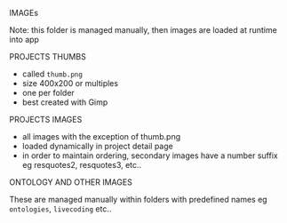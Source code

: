 IMAGEs  

Note: this folder is managed manually, then images are loaded at runtime into app

PROJECTS THUMBS
* called `thumb.png` 
* size 400x200 or multiples 
* one per folder 
* best created with Gimp 

PROJECTS IMAGES 

* all images with the exception of thumb.png
* loaded dynamically in project detail page 
* in order to maintain ordering, secondary images have a number suffix eg resquotes2, resquotes3, etc..


ONTOLOGY AND OTHER IMAGES

These are managed manually within folders with predefined names 
eg `ontologies`, `livecoding` etc..


